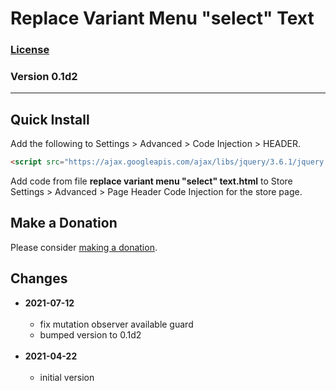 # Replace Variant Menu "select" Text

### [License][99]

### Version 0.1d2

---

## Quick Install

Add the following to Settings > Advanced > Code Injection > HEADER.

```html
<script src="https://ajax.googleapis.com/ajax/libs/jquery/3.6.1/jquery.min.js"></script>
```

Add code from file **replace variant menu "select" text.html** to
Store Settings > Advanced > Page Header Code Injection for the store page.

## Make a Donation

Please consider [making a donation](https://github.com/tomsWebConsulting/twcsl#make-a-donation).

## Changes

* **2021-07-12**
<br><br>
  * fix mutation observer available guard
  * bumped version to 0.1d2
  <br><br>
* **2021-04-22**
<br><br>
  * initial version

[99]: https://github.com/tomsWebConsulting/twcsl/blob/main/LICENSE.txt#L1
